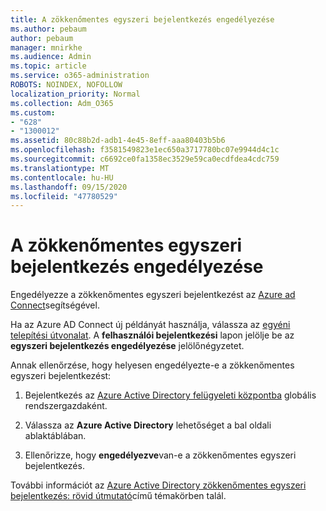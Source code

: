 ```yaml
---
title: A zökkenőmentes egyszeri bejelentkezés engedélyezése
ms.author: pebaum
author: pebaum
manager: mnirkhe
ms.audience: Admin
ms.topic: article
ms.service: o365-administration
ROBOTS: NOINDEX, NOFOLLOW
localization_priority: Normal
ms.collection: Adm_O365
ms.custom:
- "628"
- "1300012"
ms.assetid: 80c88b2d-adb1-4e45-8eff-aaa80403b5b6
ms.openlocfilehash: f3581549823e1ec650a3717780bc07e9944d4c1c
ms.sourcegitcommit: c6692ce0fa1358ec3529e59ca0ecdfdea4cdc759
ms.translationtype: MT
ms.contentlocale: hu-HU
ms.lasthandoff: 09/15/2020
ms.locfileid: "47780529"
---
```

# <a name="how-to-enable-seamless-sso"></a>A zökkenőmentes egyszeri bejelentkezés engedélyezése

Engedélyezze a zökkenőmentes egyszeri bejelentkezést az [Azure ad Connect](https://docs.microsoft.com/azure/active-directory/connect/active-directory-aadconnect)segítségével.
  
Ha az Azure AD Connect új példányát használja, válassza az [egyéni telepítési útvonalat](https://docs.microsoft.com/azure/active-directory/connect/active-directory-aadconnect-get-started-custom). A **felhasználói bejelentkezési** lapon jelölje be az **egyszeri bejelentkezés engedélyezése** jelölőnégyzetet.
  
Annak ellenőrzése, hogy helyesen engedélyezte-e a zökkenőmentes egyszeri bejelentkezést:
  
1. Bejelentkezés az [Azure Active Directory felügyeleti központba](https://aad.portal.azure.com) globális rendszergazdaként.

2. Válassza az **Azure Active Directory** lehetőséget a bal oldali ablaktáblában.

3. Ellenőrizze, hogy **engedélyezve**van-e a zökkenőmentes egyszeri bejelentkezés.

További információt az [Azure Active Directory zökkenőmentes egyszeri bejelentkezés: rövid útmutató](https://docs.microsoft.com/azure/active-directory/connect/active-directory-aadconnect-sso-quick-start)című témakörben talál.
  